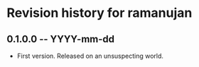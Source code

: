# Revision history for ramanujan

## 0.1.0.0  -- YYYY-mm-dd

* First version. Released on an unsuspecting world.
